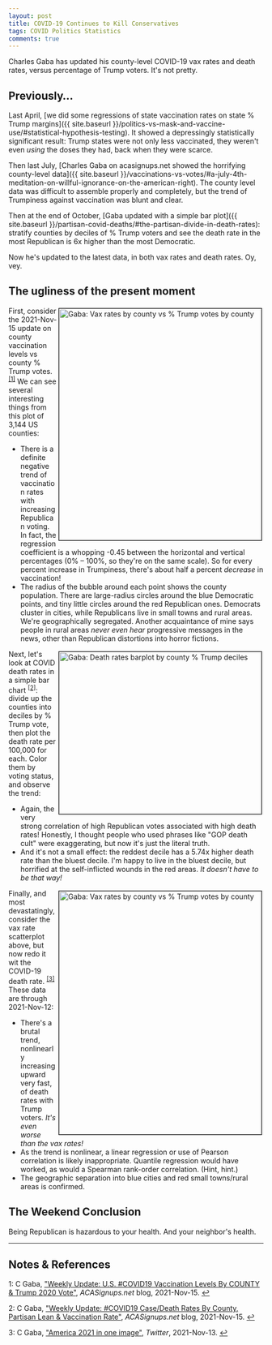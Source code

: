 ```yaml
---
layout: post
title: COVID-19 Continues to Kill Conservatives
tags: COVID Politics Statistics
comments: true
---
```


Charles Gaba has updated his county-level COVID-19 vax rates and death rates, versus
percentage of Trump voters.  It's not pretty.  


## Previously&hellip;  

Last April, [we did some regressions of state vaccination rates on state % Trump margins]({{ site.baseurl }}/politics-vs-mask-and-vaccine-use/#statistical-hypothesis-testing).
It showed a depressingly statistically significant result: Trump states were not only less
vaccinated, they weren't even _using_ the doses they had, back when they were scarce.  

Then last July, [Charles Gaba on acasignups.net showed the horrifying county-level data]({{ site.baseurl }}/vaccinations-vs-votes/#a-july-4th-meditation-on-willful-ignorance-on-the-american-right).
The county level data was difficult to assemble properly and completely, but the trend of
Trumpiness against vaccination was blunt and clear.  

Then at the end of October,
[Gaba updated with a simple bar plot]({{ site.baseurl }}/partisan-covid-deaths/#the-partisan-divide-in-death-rates):
stratify counties by deciles of % Trump voters and see the death rate in the most
Republican is 6x higher than the most Democratic.  

Now he's updated to the latest data, in both vax rates and death rates.  Oy, vey.  


## The ugliness of the present moment  

<a href="{{ site.baseurl }}/images/2021-11-16-covid-dead-partisans-gaba-county-vax.jpg"><img src="{{ site.baseurl }}/images/2021-11-16-covid-dead-partisans-gaba-county-vax-thumb.jpg" width="400" height="457" alt="Gaba: Vax rates by county vs % Trump votes by county" title="Gaba: Vax rates by county vs % Trump votes by county" style="float: right; margin: 3px 3px 3px 3px; border: 1px solid #000000;"></a>
First, consider the 2021-Nov-15 update on county vaccination levels vs county % Trump 
votes. <sup id="fn1a">[[1]](#fn1)</sup>  We can see several interesting things from this
plot of 3,144 US counties: 
- There is a definite negative trend of vaccination rates with increasing Republican
  voting.  In fact, the regression coefficient is a whopping -0.45 between the horizontal
  and vertical percentages (0% &ndash; 100%, so they're on the same scale).  So for every
  percent increase in Trumpiness, there's about half a percent _decrease_ in vaccination!  
- The radius of the bubble around each point shows the county population.  There are
  large-radius circles around the blue Democratic points, and tiny little circles around
  the red Republican ones.  Democrats cluster in cities, while Republicans live in small
  towns and rural areas.  We're geographically segregated.  Another acquaintance of mine
  says people in rural areas _never even hear_ progressive messages in the news, other
  than Republican distortions into horror fictions.  

<a href="{{ site.baseurl }}/images/2021-11-16-covid-dead-partisans-gaba-county-decile-deaths.jpg"><img src="{{ site.baseurl }}/images/2021-11-16-covid-dead-partisans-gaba-county-decile-deaths-thumb.jpg" width="400" height="320" alt="Gaba: Death rates barplot by county % Trump deciles" title="Gaba: Death rates barplot by county % Trump deciles" style="float: right; margin: 3px 3px 3px 3px; border: 1px solid #000000;"></a>
Next, let's look at COVID death rates in a simple bar chart <sup id="fn2a">[[2]](#fn2)</sup>: 
divide up the counties into deciles by % Trump vote, then plot the death rate per 100,000
for each.  Color them by voting status, and observe the trend:  
- Again, the very strong correlation of high Republican votes associated with high death
  rates!  Honestly, I thought people who used phrases like "GOP death cult" were
  exaggerating, but now it's just the literal truth.  
- And it's not a small effect: the reddest decile has a 5.74x higher death rate than the
  bluest decile.  I'm happy to live in the bluest decile, but horrified at the
  self-inflicted wounds in the red areas.  _It doesn't have to be that way!_  

<a href="{{ site.baseurl }}/images/2021-11-16-covid-dead-partisans-gaba-county-death.jpg"><img src="{{ site.baseurl }}/images/2021-11-16-covid-dead-partisans-gaba-county-death-thumb.jpg" width="400" height="480" alt="Gaba: Vax rates by county vs % Trump votes by county" title="Gaba: Vax rates by county vs % Trump votes by county" style="float: right; margin: 3px 3px 3px 3px; border: 1px solid #000000;"></a>
Finally, and most devastatingly, consider the vax rate scatterplot above, but now redo it
wit the COVID-19 death rate. <sup id="fn3a">[[3]](#fn3)</sup>  These data are through
2021-Nov-12:  
- There's a brutal trend, nonlinearly increasing upward very fast, of death rates with
  Trump voters.  _It's even worse than the vax rates!_  
- As the trend is nonlinear, a linear regression or use of Pearson correlation is likely
  inappropriate.  Quantile regression would have worked, as would a Spearman rank-order
  correlation.  (Hint, hint.)  
- The geographic separation into blue cities and red small towns/rural areas is
  confirmed.  


## The Weekend Conclusion  

Being Republican is hazardous to your health.  And your neighbor's health.  

---

## Notes &amp; References  

<!--
<sup id="fn1a">[[1]](#fn1)</sup>

<a id="fn1">1</a>: ***, ["***"](***), *** [↩](#fn1a)  

<a href="{{ site.baseurl }}/images/***"><img src="{{ site.baseurl }}/images/***" width="400" height="***" alt="***" title="***" style="float: right; margin: 3px 3px 3px 3px; border: 1px solid #000000;"></a>

<iframe width="400" height="224" src="***" allow="accelerometer; encrypted-media; gyroscope; picture-in-picture" allowfullscreen style="float: right; margin: 3px 3px 3px 3px; border: 1px solid #000000;"></iframe>
-->

<a id="fn1">1</a>: C Gaba, ["Weekly Update: U.S. #COVID19 Vaccination Levels By COUNTY & Trump 2020 Vote"](https://acasignups.net/21/11/15/weekly-update-us-covid19-vaccination-levels-county-trump-2020-vote), _ACASignups.net_ blog, 2021-Nov-15. [↩](#fn1a)  

<a id="fn2">2</a>: C Gaba, ["Weekly Update: #COVID19 Case/Death Rates By County, Partisan Lean & Vaccination Rate"](https://acasignups.net/21/11/15/weekly-update-covid19-casedeath-rates-county-partisan-lean-vaccination-rate), _ACASignups.net_ blog, 2021-Nov-15. [↩](#fn2a)  

<a id="fn3">3</a>: C Gaba, ["America 2021 in one image"](https://twitter.com/charles_gaba/status/1459565881214836743), _Twitter_, 2021-Nov-13. [↩](#fn3a)  

